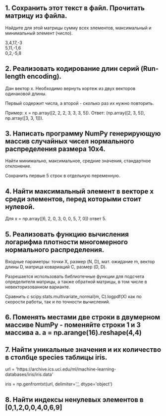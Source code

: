 <h2>1.	Сохранить этот текст в файл. Прочитать матрицу из файла.</h2>
<p>Hайдите для этой матрицы сумму всех элементов, максимальный и минимальный элемент (число).</p>
3,4,17,-3<br>
5,11,-1,6<br>
0,2,-5,8
<h2>2. Реализовать кодирование длин серий (Run-length encoding).</h2>
<p>Дан вектор x. Необходимо вернуть кортеж из двух векторов одинаковой длины.</p>
<p>Первый содержит числа, а второй - сколько раз их нужно повторить.</p>
<p>Пример: x = np.array([2, 2, 2, 3, 3, 3, 5]). Ответ: (np.array([2, 3, 5]), np.array([3, 3, 1])).</p>
<h2>3. Написать программу NumPy генерирующую массив случайных чисел нормального распределения размера 10х4.</h2>
<p>Найти минимально, максимальное, средние значения, стандартное отклонение.</p>
<p>Сохранить первые 5 строк в отдельную переменную.</p>
<h2>4. Найти максимальный элемент в векторе x среди элементов, перед которыми стоит нулевой.</h2>
<p>Для x = np.array([6, 2, 0, 3, 0, 0, 5, 7, 0]) ответ 5.</p>
<h2>5. Реализовать функцию вычисления логарифма плотности многомерного нормального распределения.</h2>
<p>Входные параметры: точки X, размер (N, D), мат. ожидание m, вектор длины D, матрица ковариаций C, размер (D, D).</p>
<p>Разрешается использовать библиотечные функции для подсчета определителя матрицы, а также обратной матрицы, в том числе в невекторизованном варианте.</p>
<p>Сравнить с scipy.stats.multivariate_normal(m, C).logpdf(X) как по скорости работы, так и по точности вычислений.</p>
<h2>6. Поменять местами две строки в двумерном массиве NumPy -  поменяйте  строки 1 и 3 массива а.  a = np.arange(16).reshape(4,4)</h2>
<h2>7. Найти уникальные значения и их количество в столбце species таблицы iris.</h2>
<p>url = 'https://archive.ics.uci.edu/ml/machine-learning-databases/iris/iris.data'</p>
<p>iris = np.genfromtxt(url, delimiter=',', dtype='object')</p>
<h2>8. Найти индексы ненулевых элементов в [0,1,2,0,0,4,0,6,9]</h2>

